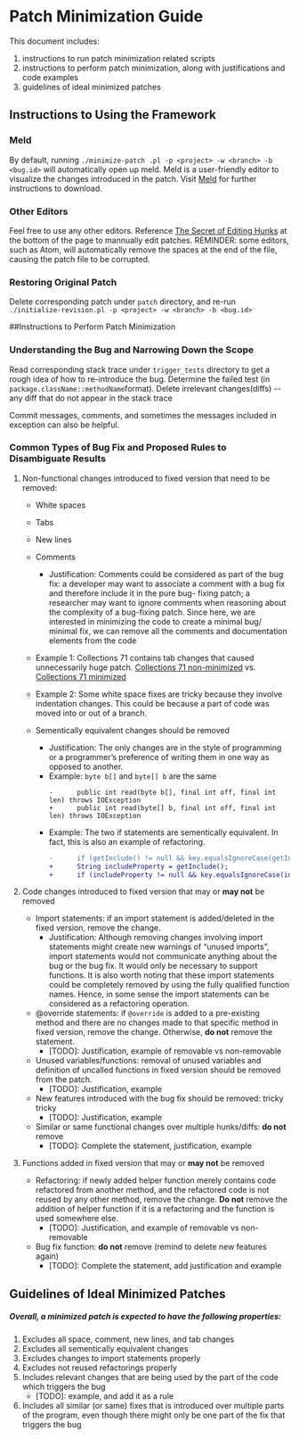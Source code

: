 # Patch Minimization Guide

This document includes:

1. instructions to run patch minimization related scripts
2. instructions to perform patch minimization, along with justifications and code examples 
3. guidelines of ideal minimized patches


## Instructions to Using the Framework

### Meld
By default, running `./minimize-patch .pl -p <project> -w <branch> -b <bug.id>` will automatically open up meld.  Meld is a user-friendly editor to visualize the changes introduced in the patch.  Visit [Meld](http://meldmerge.org/help/) for further instructions to download.

### Other Editors
Feel free to use any other editors.  Reference [The Secret of Editing Hunks](http://joaquin.windmuller.ca/2011/11/16/selectively-select-changes-to-commit-with-git-or-imma-edit-your-hunk) at the bottom of the page to mannually edit patches.  REMINDER: some editors, such as Atom, will automatically remove the spaces at the end of the file, causing the patch file to be corrupted.

### Restoring Original Patch
Delete corresponding patch under `patch` directory, and re-run `./initialize-revision.pl -p <project> -w <branch> -b <bug.id>`

##Instructions to Perform Patch Minimization

### Understanding the Bug and Narrowing Down the Scope
Read corresponding stack trace under `trigger_tests` directory to get a rough idea of how to re-introduce the bug. Determine the failed test (in `package.className::methodName`format). Delete irrelevant changes(diffs) -- any diff that do not appear in the stack trace

Commit messages, comments, and sometimes the messages included in exception can also be helpful.


### Common Types of Bug Fix and Proposed Rules to Disambiguate Results
1. Non-functional changes introduced to fixed version that need to be removed:
	* White spaces
	* Tabs
	* New lines
	* Comments
		* Justification: Comments could be considered as part of the bug fix: a developer may 		want to associate a comment with a bug fix and therefore include it in the pure bug-		fixing patch; a researcher may want to ignore comments when reasoning about the 		complexity of a bug-fixing patch. Since here, we are interested in minimizing the code 		to create a minimal bug/ minimal fix, we can remove all the comments and documentation 		elements from the code
	* Example 1: Collections 71 contains tab changes that caused unnecessarily huge patch. [Collections 71 non-minimized](https://github.com/ypzheng/defects4j/blob/merge-bug-mining-into-master/framework/bug-mining/code-example/col.71.preminimized.patch) vs. [Collections 71 minimized](https://github.com/ypzheng/defects4j/blob/merge-bug-mining-into-master/framework/bug-mining/code-example/col.71.minimized.patch)
	* Example 2: Some white space fixes are tricky because they involve indentation changes. This could be because a part of code was moved into or out of a branch. 

	* Sementically equivalent changes should be removed 
		* Justification: The only changes are in the style of programming or a programmer’s 		preference of writing them in one way as opposed to another. 
		* Example: `byte b[]` and `byte[] b` are the same
			```
			-      public int read(byte b[], final int off, final int len) throws IOException
			+      public int read(byte[] b, final int off, final int len) throws IOException
			```
		* Example: The two if statements are sementically equivalent. In fact, this is also 		an 	example of refactoring.
			```diff
			-      if (getInclude() != null && key.equalsIgnoreCase(getInclude())) 
			+      String includeProperty = getInclude();
			+      if (includeProperty != null && key.equalsIgnoreCase(includeProperty)) 
			```
			
2. Code changes introduced to fixed version that may or __may not__ be removed
	* Import statements: if an import statement is added/deleted in the fixed version, remove 	the change.
		* Justification: Although removing changes involving import statements might create new 		warnings of “unused imports”, import 		statements would not communicate anything about the bug or the bug fix. It would only 		be necessary to support functions. It is also worth noting that these import statements 		could be completely removed by using the fully qualified function names. Hence, in some 		sense the import statements can be considered as a refactoring operation.
	* @override statements: if `@override` is added to a pre-existing method and there are no 	changes made to that specific method in fixed version, remove the change.  Otherwise, __do 	not__ 	remove the statement.
		* [TODO]: Justification, example of removable vs non-removable
	* Unused variables/functions: removal of unused variables and definition of uncalled 	functions in fixed version should be removed from the patch.
		* [TODO]: Justification, example
	* New features introduced with the bug fix should be removed: tricky tricky
		* [TODO]: Justification, example
	* Similar or same functional changes over multiple hunks/diffs: __do not__ remove
		* [TODO]: Complete the statement, justification, example 
3. Functions added in fixed version that may or __may not__ be removed
	* Refactoring: if newly added helper function merely contains code refactored from another 	method, and the refactored code is not reused by any other method, remove the change. __Do 	not__ remove the addition of helper function if it is a refactoring and the function 	is used somewhere else.
		* [TODO]: Justification, and example of removable vs non-removable
	* Bug fix function: __do not__ remove (remind to delete new features again)
		* [TODO]: Complete the statement, add justification and example

## Guidelines of Ideal Minimized Patches
##### Overall, a minimized patch is expected to have the following properties:
1. Excludes all space, comment, new lines, and tab changes
2. Excludes all sementically equivalent changes
3. Excludes changes to import statements properly
4. Excludes not reused refactorings properly
5. Includes relevant changes that are being used by the part of the code which triggers the bug
	* [TODO]: example, and add it as a rule
6. Includes all similar (or same) fixes that is introduced over multiple parts of the program, even though there might only be one part of the fix that triggers the bug
		
	
